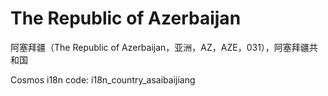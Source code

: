 # The Republic of Azerbaijan

阿塞拜疆（The Republic of Azerbaijan，亚洲，AZ，AZE，031），阿塞拜疆共和国

Cosmos i18n code: i18n_country_asaibaijiang